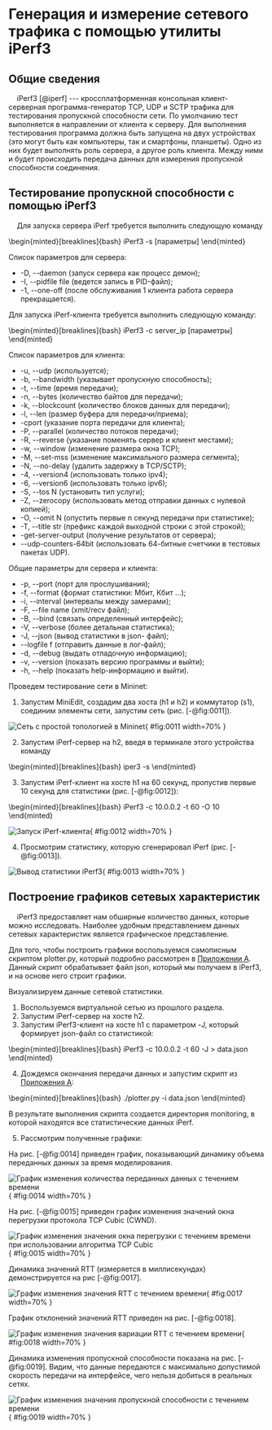 # Генерация и измерение сетевого трафика с помощью утилиты iPerf3

## Общие сведения

$\quad$iPerf3 [@iperf] --- кроссплатформенная консольная клиент-серверная программа-генератор TCP, UDP и SCTP трафика для тестирования пропускной способности сети. По умолчанию тест выполняется в направлении от клиента к серверу. Для выполнения тестирования программа должна быть запущена на двух устройствах (это могут быть как компьютеры, так и смартфоны, планшеты). Одно из них будет выполнять роль сервера, а другое роль клиента. Между ними и будет происходить передача данных для измерения пропускной способности соединения.

## Тестирование пропускной способности с помощью iPerf3

$\quad$Для запуска сервера iPerf требуется выполнить следующую команду

\begin{minted}[breaklines]{bash}
iPerf3 -s [параметры]
\end{minted}

Список параметров для сервера: 

- -D, --daemon              (запуск сервера как процесс демон);
- -I, --pidfile file        (ведется запись в PID-файл);
- -1, --one-off             (после обслуживания 1 клиента работа сервера прекращается).


Для запуска iPerf-клиента требуется выполнить следующую команду:

\begin{minted}[breaklines]{bash}
iPerf3 -c server_ip [параметры]
\end{minted}

Список параметров для клиента: 

- -u, --udp       (используется);
- -b, --bandwidth  (указывает пропускную способность);
- -t, --time  (время передачи);
- -n, --bytes     (количество байтов для передачи);
- -k, --blockcount   (количество блоков данных для передачи);
- -l, --len           (размер буфера для передачи/приема);
- -cport            (указание порта передачи для клиента);
- -P, --parallel          (количество потоков передачи);
- -R, --reverse             (указание поменять сервер и клиент местами);
- -w, --window              (изменение размера окна TCP);
- -M, --set-mss             (изменение максимального размера сегмента);
- -N, --no-delay            (удалить задержку в TCP/SCTP);
- -4, --version4            (использовать только ipv4);
- -6, --version6            (использовать только ipv6);
- -S, --tos N               (установить тип услуги);
- -Z, --zerocopy            (использовать метод отправки данных с нулевой копией);
- -O, --omit N              (опустить первые n секунд передачи при статистике);
- -T, --title str           (префикс каждой выходной строки с этой строкой);
- -get-server-output       (получение результатов от сервера);
- --udp-counters-64bit     (использовать 64-битные счетчики в тестовых пакетах UDP).


Общие параметры для сервера и клиента:

- -p, --port              (порт для прослушивания);
- -f, --format     (формат статистики: Мбит, Кбит ...);
- -i, --interval            (интервалы между замерами);
- -F, --file name            (xmit/recv файл);
- -B, --bind          (связать определенный интерфейс);
- -V, --verbose              (более детальная статистика);
- -J, --json             (вывод статистики в json- файл);
- --logfile f            (отправить данные в лог-файл);
- -d, --debug              (выдать отладочную информацию);
- -v, --version             (показать версию программы и выйти);
- -h, --help                 (показать help-информацию и выйти).

Проведем тестирование сети в Mininet:

1. Запустим MiniEdit, создадим два хоста (h1 и h2) и коммутатор (s1), соединим элементы сети,  запустим сеть (рис. [-@fig:0011]). 

![Сеть с простой топологией в Mininet](iperf_1.png){ #fig:0011 width=70% }

2. Запустим iPerf-сервер на h2, введя в терминале этого устройства команду 

\begin{minted}[breaklines]{bash}
iper3 -s
\end{minted}

3. Запустим iPerf-клиент на хосте h1 на 60 секунд, пропустив первые 10 секунд для статистики (рис. [-@fig:0012]):

\begin{minted}[breaklines]{bash}
iPerf3 -c 10.0.0.2 -t 60 -O 10
\end{minted}

![Запуск iPerf-клиента](iperf_3.png){ #fig:0012 width=70% }

4. Просмотрим статистику, которую сгенерировал iPerf (рис. [-@fig:0013]). 

![Вывод статистики iPerf3](iperf_4.png){ #fig:0013 width=70% }


## Построение графиков сетевых характеристик

$\quad$iPerf3 предоставляет нам обширные количество данных, которые можно исследовать. Наиболее удобным представлением данных сетевых характеристик является графическое представление.

Для того, чтобы построить графики воспользуемся самописным скриптом plotter.py, который подробно рассмотрен в [Приложении А](#appendix1). Данный скрипт обрабатывает файл json, который мы получаем в iPerf3, и на основе него строит графики.

Визуализируем данные сетевой статистики.

1. Воспользуемся виртуальной сетью из прошлого раздела. 
2. Запустим iPerf-сервер на хосте h2.
3. Запустим iPerf3-клиент на хосте h1 с параметром -J, который формирует json-файл со статистикой:

\begin{minted}[breaklines]{bash}
iPerf3 -c 10.0.0.2 -t 60 -J > data.json
\end{minted}

4. Дождемся окончания передачи данных и запустим скрипт из [Приложения А](#appendix1):

\begin{minted}[breaklines]{bash}
./plotter.py -i data.json
\end{minted}

  В результате выполнения скрипта создается директория monitoring, в которой находятся все статистические данных iPerf.

5. Рассмотрим полученные графики:

 На рис. [-@fig:0014] приведен график, показывающий динамику объема
  переданных данных за время моделирования.

![График изменения количества переданных данных с течением времени](iperf_bytes.png){ #fig:0014 width=70% }

 На рис. [-@fig:0015] приведен график изменения значений окна
  перегрузки протокола TCP Cubic (CWND).

![График изменения значения окна перегрузки с течением времени при использовании алгоритма TCP Cubic](iperf_cwnd.png){ #fig:0015 width=70% }

<!-- Рис. [-@fig:0016] показывает, что значение MTU не меняется и составляет 1500 байт.

![График изменения значения длины пакета с течением времени](iperf_MTU.png){ #fig:0016 width=70% }
-->

<!-- retransmits.pdf --- график значения количества повторно переданных пакетов. Данный график нам не интересен, так как рассматривается сеть, в которой пакеты не теряются.-->

Динамика значений RTT (измеряется в миллисекундах) демонстрируется на рис [-@fig:0017].

![График изменения значения RTT с течением времени](iperf_rtt.png){ #fig:0017 width=70% }

График отклонений значений RTT приведен на рис.  [-@fig:0018]. <!-- Из него видно, что RTT достаточно резко повышается и понижается в некоторых промежутках времени.-->

![График изменения значения вариации RTT с течением времени](iperf_rttvar.png){ #fig:0018 width=70% }

Динамика изменения пропускной способности показана на рис. [-@fig:0019]. Видим, что  данные передаются с максимально допустимой скорость передачи на интерфейсе, чего нельзя  добиться в реальных сетях. <!--, по крайней мере в момент написания работы.-->

![График изменения значения пропускной способности с течением времени](iperf_throughput.png){ #fig:0019 width=70% }
